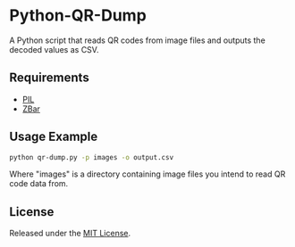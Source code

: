 # Python-QR-Dump

A Python script that reads QR codes from image files and outputs the decoded
values as CSV.

## Requirements

* [PIL](https://pypi.python.org/pypi/PIL)
* [ZBar](https://pypi.python.org/pypi/zbar)

## Usage Example

```bash
python qr-dump.py -p images -o output.csv
```

Where "images" is a directory containing image files you intend to read QR code
data from.

## License

Released under the [MIT License](http://www.opensource.org/licenses/mit-license.php).
